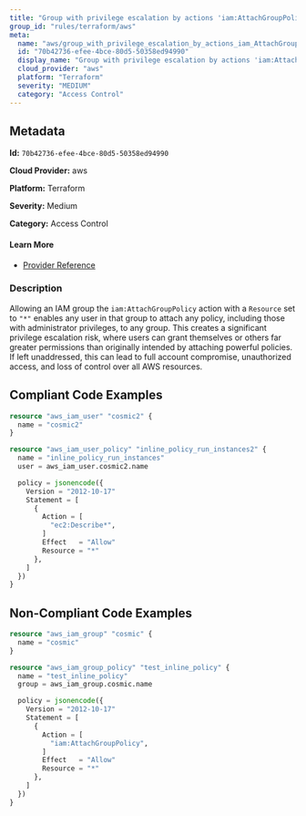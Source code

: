 ```yaml
---
title: "Group with privilege escalation by actions 'iam:AttachGroupPolicy'"
group_id: "rules/terraform/aws"
meta:
  name: "aws/group_with_privilege_escalation_by_actions_iam_AttachGroupPolicy"
  id: "70b42736-efee-4bce-80d5-50358ed94990"
  display_name: "Group with privilege escalation by actions 'iam:AttachGroupPolicy'"
  cloud_provider: "aws"
  platform: "Terraform"
  severity: "MEDIUM"
  category: "Access Control"
---
```

## Metadata

**Id:** `70b42736-efee-4bce-80d5-50358ed94990`

**Cloud Provider:** aws

**Platform:** Terraform

**Severity:** Medium

**Category:** Access Control

#### Learn More

 - [Provider Reference](https://registry.terraform.io/providers/hashicorp/aws/latest/docs/resources/iam_group_policy#policy)

### Description

 Allowing an IAM group the `iam:AttachGroupPolicy` action with a `Resource` set to `"*"` enables any user in that group to attach any policy, including those with administrator privileges, to any group. This creates a significant privilege escalation risk, where users can grant themselves or others far greater permissions than originally intended by attaching powerful policies. If left unaddressed, this can lead to full account compromise, unauthorized access, and loss of control over all AWS resources.


## Compliant Code Examples
```terraform
resource "aws_iam_user" "cosmic2" {
  name = "cosmic2"
}

resource "aws_iam_user_policy" "inline_policy_run_instances2" {
  name = "inline_policy_run_instances"
  user = aws_iam_user.cosmic2.name

  policy = jsonencode({
    Version = "2012-10-17"
    Statement = [
      {
        Action = [
          "ec2:Describe*",
        ]
        Effect   = "Allow"
        Resource = "*"
      },
    ]
  })
}

```
## Non-Compliant Code Examples
```terraform
resource "aws_iam_group" "cosmic" {
  name = "cosmic"
}

resource "aws_iam_group_policy" "test_inline_policy" {
  name = "test_inline_policy"
  group = aws_iam_group.cosmic.name

  policy = jsonencode({
    Version = "2012-10-17"
    Statement = [
      {
        Action = [
          "iam:AttachGroupPolicy",
        ]
        Effect   = "Allow"
        Resource = "*"
      },
    ]
  })
}



```